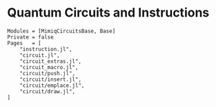 # Quantum Circuits and Instructions

```@autodocs
Modules = [MimiqCircuitsBase, Base]
Private = false
Pages   = [
    "instruction.jl",
    "circuit.jl",
    "circuit_extras.jl",
    "circuit_macro.jl",
    "circuit/push.jl",
    "circuit/insert.jl",
    "circuit/emplace.jl",
    "circuit/draw.jl",
]
```

